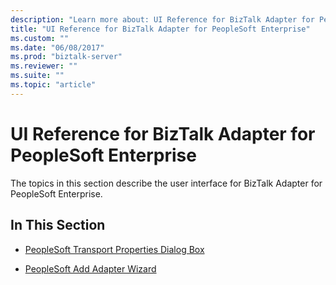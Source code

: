 ```yaml
---
description: "Learn more about: UI Reference for BizTalk Adapter for PeopleSoft Enterprise"
title: "UI Reference for BizTalk Adapter for PeopleSoft Enterprise"
ms.custom: ""
ms.date: "06/08/2017"
ms.prod: "biztalk-server"
ms.reviewer: ""
ms.suite: ""
ms.topic: "article"
---
```

# UI Reference for BizTalk Adapter for PeopleSoft Enterprise
The topics in this section describe the user interface for BizTalk Adapter for PeopleSoft Enterprise.  
  
## In This Section  
  
-   [PeopleSoft Transport Properties Dialog Box](../core/peoplesoft-transport-properties-dialog-box.md)  
  
-   [PeopleSoft Add Adapter Wizard](../core/peoplesoft-add-adapter-wizard.md)
